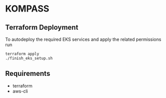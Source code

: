 # KOMPASS

## Terraform Deployment
To autodeploy the required EKS services and apply the related permissions run  
```shell
terraform apply
./finish_eks_setup.sh
```

## Requirements
*  terraform  
*  aws-cli  

